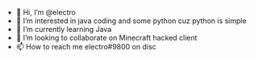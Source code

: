 - 👋 Hi, I’m @electro 
- 👀 I’m interested in java coding and some python cuz python is simple
- 🌱 I’m currently learning Java
- 💞️ I’m looking to collaborate on Minecraft hacked client
- 📫 How to reach me electro#9800 on disc

<!---
electroLOL/electroLOL is a ✨ special ✨ repository because its `README.md` (this file) appears on your GitHub profile.
You can click the Preview link to take a look at your changes.
--->
